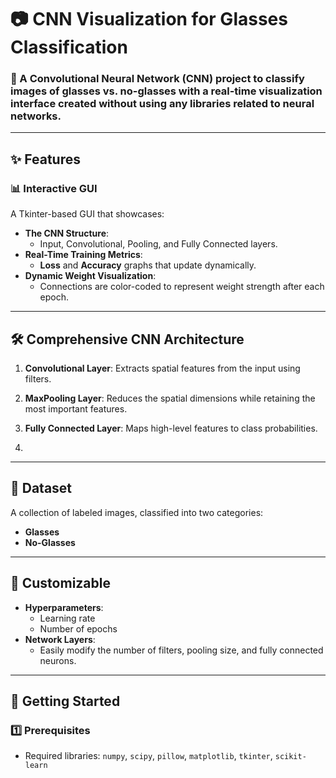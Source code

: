 # 📷 CNN Visualization for Glasses Classification

### 🧠 A Convolutional Neural Network (CNN) project to classify images of glasses vs. no-glasses with a real-time visualization interface created without using any libraries related to neural networks.

---

## ✨ Features

### 📊 Interactive GUI
A Tkinter-based GUI that showcases:

- **The CNN Structure**:
  - Input, Convolutional, Pooling, and Fully Connected layers.
- **Real-Time Training Metrics**:
  - **Loss** and **Accuracy** graphs that update dynamically.
- **Dynamic Weight Visualization**:
  - Connections are color-coded to represent weight strength after each epoch.

---

## 🛠 Comprehensive CNN Architecture

1. **Convolutional Layer**: Extracts spatial features from the input using filters.  

2. **MaxPooling Layer**: Reduces the spatial dimensions while retaining the most important features.  

3. **Fully Connected Layer**: Maps high-level features to class probabilities.
4. 
---

## 📂 Dataset
A collection of labeled images, classified into two categories:
- **Glasses**
- **No-Glasses**

---

## 📌 Customizable
- **Hyperparameters**:
  - Learning rate
  - Number of epochs
- **Network Layers**:
  - Easily modify the number of filters, pooling size, and fully connected neurons.

---

## 🚀 Getting Started

### 1️⃣ Prerequisites
- Required libraries: `numpy`, `scipy`, `pillow`, `matplotlib`, `tkinter`, `scikit-learn`

